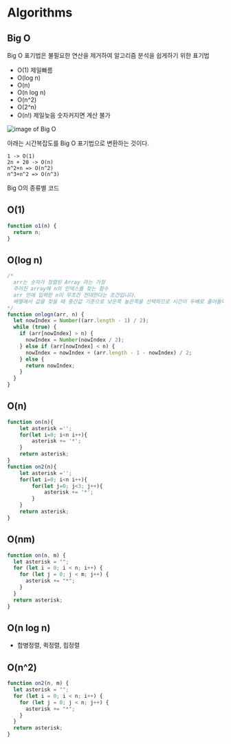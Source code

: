 # Algorithms

## Big O

Big O 표기법은 불필요한 연산을 제거하여 알고리즘 분석을 쉽게하기 위한 표기법

- O(1) 제일빠름
- O(log n)
- O(n)
- O(n log n)
- O(n^2)
- O(2^n)
- O(n!) 제일늦음 숫자커지면 계산 불가

![image of Big O](https://img1.daumcdn.net/thumb/R1280x0/?scode=mtistory2&fname=https%3A%2F%2Fblog.kakaocdn.net%2Fdn%2Fdqt3XN%2FbtqxKAwgT7d%2FKrLD2p4Ea1VeKzj8jkuLN0%2Fimg.jpg)

아래는 시간복잡도를 Big O 표기법으로 변환하는 것이다.

```
1 -> O(1)
2n + 20 -> O(n)
n^2+n => O(n^2)
n^3+n^2 => O(n^3)
```

Big O의 종류별 코드

## O(1)

```javascript
function o1(n) {
  return n;
}
```

## O(log n)

```javascript
/*
  arr는 숫자가 정렬된 Array 라는 가정
  주어진 array에 n의 인덱스를 찾는 함수
  arr 안에 입력한 n이 무조건 전대한다는 조건입니다.
  배열에서 값을 찾을 때 중간값 기준으로 낮은쪽 높은쪽을 선택하므로 시간이 두배로 줄어들어 O(log n)
*/
function onlogn(arr, n) {
  let nowIndex = Number((arr.length - 1) / 2);
  while (true) {
    if (arr[nowIndex] > n) {
      nowIndex = Number(nowIndex / 2);
    } else if (arr[nowIndex] < n) {
      nowIndex = nowIndex + (arr.length - 1 - nowIndex) / 2;
    } else {
      return nowIndex;
    }
  }
}
```

## O(n)

```javascript
function on(n){
    let asterisk ='';
    for(let i=0; i<n i++){
        asterisk += '*';
    }
    return asterisk;
}
function on2(n){
    let asterisk ='';
    for(let i=0; i<n i++){
        for(let j=0; j<3; j++){
            asterisk += '*';
        }
    }
    return asterisk;
}
```

## O(nm)

```javascript
function on(n, m) {
  let asterisk = "";
  for (let i = 0; i < n; i++) {
    for (let j = 0; j < m; j++) {
      asterisk += "*";
    }
  }
  return asterisk;
}
```

## O(n log n)

- 합병정렬, 퀵정렬, 힙정렬

## O(n^2)

```javascript
function on2(n, m) {
  let asterisk = "";
  for (let i = 0; i < n; i++) {
    for (let j = 0; j < n; j++) {
      asterisk += "*";
    }
  }
  return asterisk;
}
```
